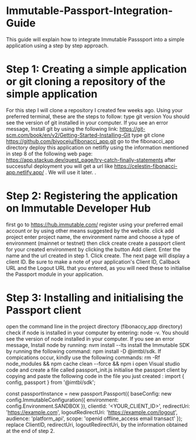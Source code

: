 # Immutable-Passport-Integration-Guide
This guide will explain how to integrate Immutable Passsport into a simple application using a step by step approach.

# Step 1: Creating a simple application or git cloning a repository of the simple application 
For this step I will clone a repository I created few weeks ago. Using your preferred terminal, these are the steps to follow:
type git version 
You should see the version of git installed in your computer. If you see an error message, Install git by using the following link: https://git-scm.com/book/en/v2/Getting-Started-Installing-Git
type git clone https://github.com/biyoceju/fibonacci_app.git
go to the fibonacci_app directory
deploy this application on netlifly using the information mentioned in step 8 of the following web page: https://app.stackup.dev/quest_page/try-catch-finally-statements
after successful deployment you will get a url like https://celestin-fibonacci-app.netlify.app/ . We will use it later. 
.
# Step 2: Registering the application on Immutable Developer Hub
first go to https://hub.immutable.com/
register using your preferred email account or by using other means suggested by the website.
click add project
enter project name, the environment name and choose a type of environment (mainnet or testnet) then click create
create a passport client for your created environment by clicking the button Add client. Enter the name and the url created in step 1. Click create. The next page will display a client ID. Be sure to make a note of your application's Client ID, Callback URL and the Logout URL that you entered, as you will need these to initialise the Passport module in your application.

# Step 3: Installing and initialising the Passport client
open the command line in the project directory (fibonaccy_app directory)
check if node is installed in your computer by entering: node -v. You should see the version of node installed in your computer. If you see an error message, Install node by running: nvm install --lts
install the Immutable SDK by running the following command: npm install -D @imtbl/sdk. If compications occur, kindly use the following commands: rm -Rf node_modules && npm cache clean --force && npm i
open Visual studio code and create a file called passport_init.js
initialise the passport client by copying and paste the following code in the file you just created :
import { config, passport  } from '@imtbl/sdk';

const passportInstance = new passport.Passport({
  baseConfig: new config.ImmutableConfiguration({
    environment: config.Environment.SANDBOX
  }),
  clientId: '<YOUR_CLIENT_ID>',
  redirectUri: 'https://example.com',
  logoutRedirectUri: 'https://example.com/logout',
  audience: 'platform_api',
  scope: 'openid offline_access email transact'
});
replace ClientID, redirectUri, logoutRedirectUri, by the information obtained at the end of step 2.
